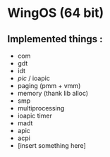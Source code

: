 # WingOS (64 bit)
## Implemented things :
 - com
 - gdt
 - idt
 - *pic* / ioapic
 - paging (pmm + vmm)
 - memory (thank lib alloc)
 - smp
 - multiprocessing
 - ioapic timer
 - madt 
 - apic 
 - acpi
 - \[insert something here]
 

